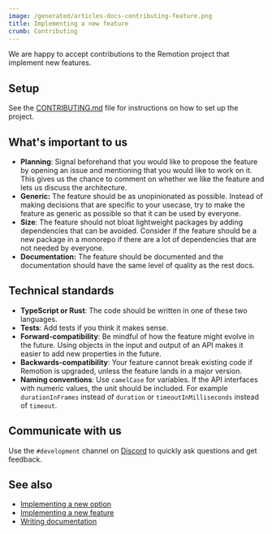 ```yaml
---
image: /generated/articles-docs-contributing-feature.png
title: Implementing a new feature
crumb: Contributing
---
```


We are happy to accept contributions to the Remotion project that implement new features.

## Setup

See the [CONTRIBUTING.md](https://github.com/remotion-dev/remotion/blob/main/CONTRIBUTING.md) file for instructions on how to set up the project.

## What's important to us

- **Planning**: Signal beforehand that you would like to propose the feature by opening an issue and mentioning that you would like to work on it.  
  This gives us the chance to comment on whether we like the feature and lets us discuss the architecture.
- **Generic:** The feature should be as unopinionated as possible. Instead of making decisions that are specific to your usecase, try to make the feature as generic as possible so that it can be used by everyone.
- **Size**: The feature should not bloat lightweight packages by adding dependencies that can be avoided. Consider if the feature should be a new package in a monorepo if there are a lot of dependencies that are not needed by everyone.
- **Documentation:** The feature should be documented and the documentation should have the same level of quality as the rest docs.

## Technical standards

- **TypeScript or Rust**: The code should be written in one of these two languages.
- **Tests**: Add tests if you think it makes sense.
- **Forward-compatibility**: Be mindful of how the feature might evolve in the future. Using objects in the input and output of an API makes it easier to add new properties in the future.
- **Backwards-compatibility**: Your feature cannot break existing code if Remotion is upgraded, unless the feature lands in a major version.
- **Naming conventions**: Use `camelCase` for variables. If the API interfaces with numeric values, the unit should be included. For example `durationInFrames` instead of `duration` or `timeoutInMilliseconds` instead of `timeout`.

## Communicate with us

Use the `#development` channel on [Discord](https://remotion.dev/discord) to quickly ask questions and get feedback.

## See also

- [Implementing a new option](/docs/contributing/option)
- [Implementing a new feature](/docs/contributing/feature)
- [Writing documentation](/docs/contributing/docs)

